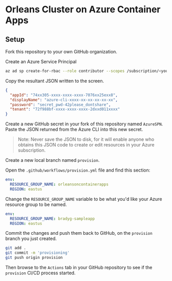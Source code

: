 # Orleans Cluster on Azure Container Apps

## Setup

Fork this repository to your own GitHub organization. 

Create an Azure Service Principal

```bash
az ad sp create-for-rbac --role contributor --scopes /subscription/<your-subscription-id>
```

Copy the resultant JSON written to the screen. 

```json
{
  "appId": "74xx305-xxxx-xxxx-xxxx-7076xx25exx8",
  "displayName": "azure-cli-xxxx-xx-xx-xx-xx-xx",
  "password": "secret_pwd-42please_dontshare",
  "tenant": "72f988bf-xxxx-xxxx-xxxx-2dxxd011xxxx"
}
```

Create a new GitHub secret in your fork of this repository named `AzureSPN`. Paste the JSON returned from the Azure CLI into this new secret. 

> Note: Never save the JSON to disk, for it will enable anyone who obtains this JSON code to create or edit resources in your Azure subscription. 

Create a new local branch named `provision`.

Open the `.github/workflows/provision.yml` file and find this section:

```yaml
env:
  RESOURCE_GROUP_NAME: orleansoncontainerapps
  REGION: eastus
```

Change the `RESOURCE_GROUP_NAME` variable to be what you'd like your Azure resource group to be named. 

```yaml
env:
  RESOURCE_GROUP_NAME: bradyg-sampleapp
  REGION: eastus
```

Commit the changes and push them back to GitHub, on the `provision` branch you just created. 

```bash
git add .
git commit -m 'provisioning'
git push origin provision
```

Then browse to the `Actions` tab in your GitHub repository to see if the `provision` CI/CD process started.